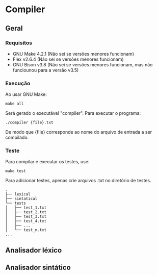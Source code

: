 


# Compiler

## Geral
### Requisitos
- GNU Make 4.2.1 (Não sei se versões menores funcionam)
- Flex v2.6.4 (Não sei se versões menores funcionam)
- GNU Bison v3.8 (Não sei se versões menores funcionam, mas não funciounou para a versão v3.5)
### Execução
Ao usar GNU Make:

	make all

Será gerado o executável "compiler". Para executar o programa:

    ./compiler {file}.txt
De modo que {file} corresponde ao nome do arquivo de entrada a ser compilado.

### Teste
Para compilar e executar os testes, use:

	make test
	
Para adicionar testes, apenas crie arquivos .txt no diretório de testes.

    .
    ├── lexical
    ├── sintatical
    └── tests
    │   ├── test_1.txt
    │   ├── test_2.txt
    │   ├── test_3.txt
    │   ├── test_4.txt
    │   ├── ...
    │   └── test_n.txt
    ...


## Analisador léxico
## Analisador sintático


